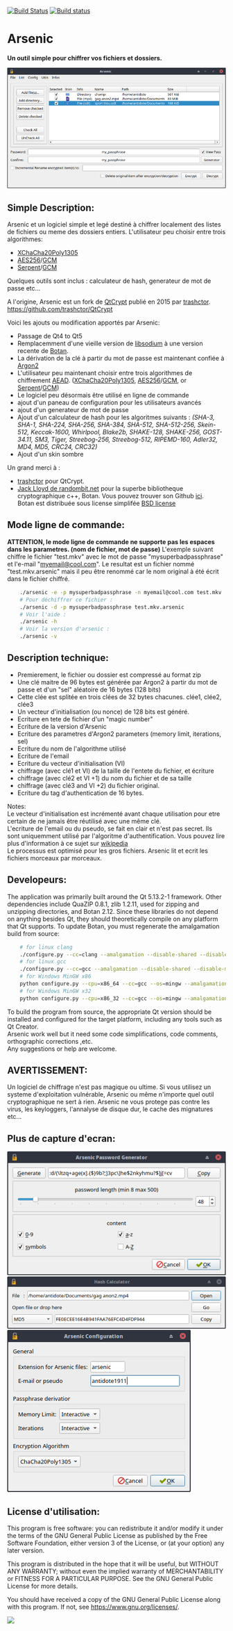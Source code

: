 [![Build Status](https://travis-ci.org/Antidote1911/Arsenic.svg?branch=master)](https://travis-ci.org/Antidote1911/Arsenic)
[![Build status](https://ci.appveyor.com/api/projects/status/eid3dqq4c28u7sf4?svg=true)](https://ci.appveyor.com/project/Antidote1911/arsenic)

# Arsenic
**Un outil simple pour chiffrer vos fichiers et dossiers.**


<img src='screenshots/main.png'/>

## Simple Description: ##
Arsenic et un logiciel simple et legé destiné à chiffrer localement des listes de fichiers ou meme des dossiers entiers. L'utilisateur peu choisir entre trois algorithmes:

- [XChaCha20Poly1305](https://botan.randombit.net/handbook/api_ref/cipher_modes.html#chacha20poly1305)
- [AES256](https://en.wikipedia.org/wiki/Advanced_Encryption_Standard)/[GCM](https://en.wikipedia.org/wiki/Galois/Counter_Mode)
- [Serpent](https://en.wikipedia.org/wiki/Serpent_(cipher))/[GCM](https://en.wikipedia.org/wiki/Galois/Counter_Mode)

Quelques outils sont inclus : calculateur de hash, generateur de mot de passe etc...

A l'origine, Arsenic est un fork de [QtCrypt](https://github.com/trashctor/QtCrypt) publié en 2015 par [trashctor](https://github.com/trashctor).<br>
https://github.com/trashctor/QtCrypt<br>

Voici les ajouts ou modification apportés par Arsenic:
- Passage de Qt4 to Qt5
- Remplacemment d'une vieille version de [libsodium](https://github.com/jedisct1/libsodium "Strong cryptographic library") à une version recente de [Botan](https://botan.randombit.net/ "Strong cryptographic library").
- La dérivation de la clé à partir du mot de passe est maintenant confiée à [Argon2](https://en.wikipedia.org/wiki/Argon2)
- L'utilisateur peu maintenant choisir entre trois algorithmes de chiffrement [AEAD](https://en.wikipedia.org/wiki/Authenticated_encryption).
([XChaCha20Poly1305](https://botan.randombit.net/handbook/api_ref/cipher_modes.html#chacha20poly1305), [AES256](https://en.wikipedia.org/wiki/Advanced_Encryption_Standard)/[GCM](https://en.wikipedia.org/wiki/Galois/Counter_Mode), or [Serpent](https://en.wikipedia.org/wiki/Serpent_(cipher))/[GCM](https://en.wikipedia.org/wiki/Galois/Counter_Mode))
- Le logiciel peu désormais être utilisé en ligne de commande
- ajout d'un paneau de configuration pour les utilisateurs avancés
- ajout d'un generateur de mot de passe
- Ajout d'un calculateur de hash pour les algoritmes suivants :
<em>(SHA-3, SHA-1, SHA-224, SHA-256, SHA-384, SHA-512, SHA-512-256, Skein-512, Keccak-1600, Whirlpool, Blake2b, SHAKE-128, SHAKE-256, GOST-34.11, SM3, Tiger, Streebog-256, Streebog-512, RIPEMD-160, Adler32, MD4, MD5, CRC24, CRC32)</em>
- Ajout d'un skin sombre

Un grand merci à :
- [trashctor](https://github.com/trashctor) pour QtCrypt.
- [Jack Lloyd de randombit.net](https://botan.randombit.net) pour la superbe bibliotheque cryptographique c++, Botan. Vous pouvez trouver son Github [ici](https://github.com/randombit/botan).<br>
Botan est distribuée sous license simplifée [BSD license](https://botan.randombit.net/license.txt)

## Mode ligne de commande: ##
**ATTENTION, le mode ligne de commande ne supporte pas les espaces dans les parametres. (nom de fichier, mot de passe)**
L'exemple suivant chiffre le fichier "test.mkv" avec le mot de passe "mysuperbadpassphrase" et l'e-mail "myemail@cool.com". Le resultat est un fichier nommé "test.mkv.arsenic" mais il peu être renommé car le nom original à été écrit dans le fichier chiffré.

```bash
    ./arsenic -e -p mysuperbadpassphrase -n myemail@cool.com test.mkv
    # Pour déchiffrer ce fichier :
    ./arsenic -d -p mysuperbadpassphrase test.mkv.arsenic
    # Voir l'aide :
    ./arsenic -h
    # Voir la version d'arsenic :
    ./arsenic -v
```

## Description technique: ##
- Premierement, le fichier ou dossier est compressé au format zip
- Une clé maitre de 96 bytes est générée par Argon2 à partir du mot de passe et d'un "sel" aléatoire de 16 bytes (128 bits)
- Cette clée est splitée en trois clées de 32 bytes chacunes. clée1, clée2, clée3
- Un vecteur d'initialisation (ou nonce) de 128 bits est généré.
- Ecriture en tete de fichier d'un "magic number"
- Ecriture de la version d'Arsenic
- Ecriture des parametres d'Argon2 parameters (memory limit, iterations, sel)
- Ecriture du nom de l'algorithme utilisé
- Ecriture de l'email
- Ecriture du vecteur d'initialisation (VI)
- chiffrage (avec clé1 et VI) de la taille de l'entete du fichier, et écriture
- chiffrage (avec clé2 et VI +1) du nom du fichier et de sa taille
- chiffrage (avec clé3 and VI +2) du fichier original.
- Ecriture du tag d'authentication de 16 bytes.

Notes:<br>
Le vecteur d'initialisation est incrémenté avant chaque utilisation pour etre certain de ne jamais être réutilisé avec une même clé.<br>
L'ecriture de l'email ou du pseudo, se fait en clair et n'est pas secret. Ils sont uniquemment utilisé par l'algoritme d'authentification. Vous pouvez lire plus d'information à ce sujet sur [wikipedia](https://en.wikipedia.org/wiki/Authenticated_encryption)<br>
Le processus est optimisé pour les gros fichiers. Arsenic lit et ecrit les fichiers morceaux par morceaux.

## Developeurs: ##
The application was primarily built around the Qt 5.13.2-1 framework. Other dependencies include QuaZIP 0.8.1, zlib 1.2.11, used for zipping and unzipping directories, and Botan 2.12. Since these libraries do not depend on anything besides Qt, they should theoretically compile on any platform that Qt supports.
To update Botan, you must regenerate the amalgamation build from source:

```bash
    # for linux clang
    ./configure.py --cc=clang --amalgamation --disable-shared --disable-modules=pkcs11
    # for linux gcc
    ./configure.py --cc=gcc --amalgamation --disable-shared --disable-modules=pkcs11
    # for Windows MinGW x86
    python configure.py --cpu=x86_64 --cc=gcc --os=mingw --amalgamation --disable-shared --disable-modules=pkcs11
    # for Windows MinGW x32
    python configure.py --cpu=x86_32 --cc=gcc --os=mingw --amalgamation --disable-shared --disable-modules=pkcs11
```

To build the program from source, the appropriate Qt version should be installed and configured for the target platform, including any tools such as Qt Creator.<br>
Arsenic work well but it need some code simplifications, code comments, orthographic corrections ,etc.<br> Any suggestions or help are welcome.

## AVERTISSEMENT: ##
Un logiciel de chiffrage n'est pas magique ou ultime. Si vous utilisez un systeme d'exploitation vulnérable, Arsenic ou même n'importe quel outil cryptographique ne sert à rien. Arsenic ne vous protege pas contre les virus, les keyloggers, l'annalyse de disque dur, le cache des mignatures etc...

## Plus de capture d'ecran: ##

<img src='screenshots/pass_generator.png'/>
<img src='screenshots/hash.png'/>
<img src='screenshots/config.png'/>

## License d'utilisation: ##
This program is free software: you can redistribute it and/or modify
it under the terms of the GNU General Public License as published by
the Free Software Foundation, either version 3 of the License, or
(at your option) any later version.

This program is distributed in the hope that it will be useful,
but WITHOUT ANY WARRANTY; without even the implied warranty of
MERCHANTABILITY or FITNESS FOR A PARTICULAR PURPOSE.  See the
GNU General Public License for more details.

You should have received a copy of the GNU General Public License
along with this program.  If not, see <https://www.gnu.org/licenses/>.

<img src='https://www.gnu.org/graphics/gplv3-with-text-136x68.png'/>
